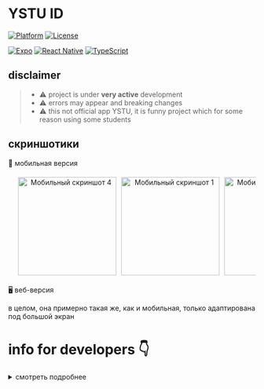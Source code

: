 # YSTU ID

[![Platform](https://img.shields.io/badge/platforms-Android%20%7C%20iOS%20%7C%20Web-red.svg)](https://www.android.com)
[![License](https://img.shields.io/badge/license-MIT-4EB1BA.svg)](https://opensource.org/licenses/MIT)

[![Expo](https://img.shields.io/badge/Expo-20232A?style=for-the-badge&logo=expo&logoColor=61DAFB)](https://expo.dev/)
[![React Native](https://img.shields.io/badge/React_Native-20232A?style=for-the-badge&logo=react&logoColor=61DAFB)](https://reactnative.dev/)
[![TypeScript](https://img.shields.io/badge/TypeScript-007ACC?style=for-the-badge&logo=typescript&logoColor=white)](https://www.typescriptlang.org/)

## disclaimer

> - ⚠️ project is under **very active** development
> - ⚠️ errors may appear and breaking changes
> - ⚠️ this not official app YSTU, it is funny project which for some reason using some students

## скриншотики

<summary>📱 мобильная версия</summary>

<div align="center">
  <div style="display: flex; gap: 10px; overflow-x: auto; padding: 20px;">
    <img src="https://github.com/user-attachments/assets/a113069f-c561-460e-803b-31d9cb44b692" alt="Мобильный скриншот 4" width="200"/>
    <img src="https://github.com/user-attachments/assets/6af4c430-cd89-4cf5-9493-e73f6a8a2903" alt="Мобильный скриншот 1" width="200"/>
    <img src="https://github.com/user-attachments/assets/d5ffbafe-df95-4b7a-8dd3-348e074ec5f0" alt="Мобильный скриншот 2" width="200"/>
    <img src="https://github.com/user-attachments/assets/d7a8402d-a4e3-44fb-acd8-fd2c5ddb1bab" alt="Мобильный скриншот 3" width="200"/>
    <img src="https://github.com/user-attachments/assets/8266229c-61b1-4223-b730-badc8cbaeed6" alt="Мобильный скриншот 4" width="200"/>
  </div>
</div>

<summary>🖥️ веб-версия</summary>

в целом, она примерно такая же, как и мобильная, только адаптирована под большой экран

# info for developers 👇

<details>
<summary>смотреть подробнее</summary>

## Welcome to your Expo app 👋

This is an [Expo](https://expo.dev) project created with [`create-expo-app`](https://www.npmjs.com/package/create-expo-app).

### Get started

1. Install dependencies

   ```bash
   npm install
   ```

2. Start the app

   ```bash
    npx expo start
   ```

In the output, you'll find options to open the app in a

- [development build](https://docs.expo.dev/develop/development-builds/introduction/)
- [Android emulator](https://docs.expo.dev/workflow/android-studio-emulator/)
- [iOS simulator](https://docs.expo.dev/workflow/ios-simulator/)
- [Expo Go](https://expo.dev/go), a limited sandbox for trying out app development with Expo

You can start developing by editing the files inside the **app** directory. This project uses [file-based routing](https://docs.expo.dev/router/introduction).

### Get a fresh project

When you're ready, run:

```bash
npm run reset-project
```

This command will move the starter code to the **app-example** directory and create a blank **app** directory where you can start developing.

### Learn more

To learn more about developing your project with Expo, look at the following resources:

- [Expo documentation](https://docs.expo.dev/): Learn fundamentals, or go into advanced topics with our [guides](https://docs.expo.dev/guides).
- [Learn Expo tutorial](https://docs.expo.dev/tutorial/introduction/): Follow a step-by-step tutorial where you'll create a project that runs on Android, iOS, and the web.

### Join the community

Join our community of developers creating universal apps.

- [Expo on GitHub](https://github.com/expo/expo): View our open source platform and contribute.
- [Discord community](https://chat.expo.dev): Chat with Expo users and ask questions.

</details>